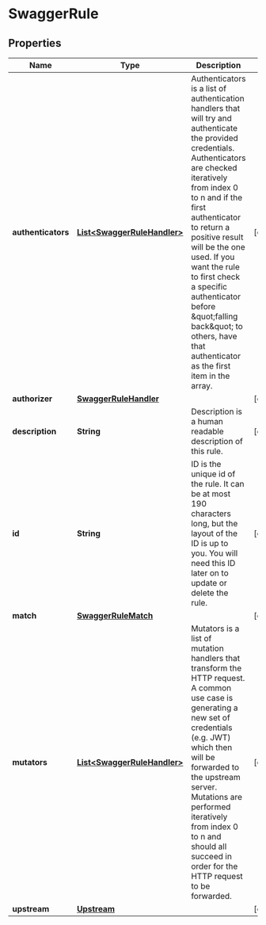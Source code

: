 

# SwaggerRule

## Properties

Name | Type | Description | Notes
------------ | ------------- | ------------- | -------------
**authenticators** | [**List&lt;SwaggerRuleHandler&gt;**](SwaggerRuleHandler.md) | Authenticators is a list of authentication handlers that will try and authenticate the provided credentials. Authenticators are checked iteratively from index 0 to n and if the first authenticator to return a positive result will be the one used.  If you want the rule to first check a specific authenticator  before \&quot;falling back\&quot; to others, have that authenticator as the first item in the array. |  [optional]
**authorizer** | [**SwaggerRuleHandler**](SwaggerRuleHandler.md) |  |  [optional]
**description** | **String** | Description is a human readable description of this rule. |  [optional]
**id** | **String** | ID is the unique id of the rule. It can be at most 190 characters long, but the layout of the ID is up to you. You will need this ID later on to update or delete the rule. |  [optional]
**match** | [**SwaggerRuleMatch**](SwaggerRuleMatch.md) |  |  [optional]
**mutators** | [**List&lt;SwaggerRuleHandler&gt;**](SwaggerRuleHandler.md) | Mutators is a list of mutation handlers that transform the HTTP request. A common use case is generating a new set of credentials (e.g. JWT) which then will be forwarded to the upstream server.  Mutations are performed iteratively from index 0 to n and should all succeed in order for the HTTP request to be forwarded. |  [optional]
**upstream** | [**Upstream**](Upstream.md) |  |  [optional]



